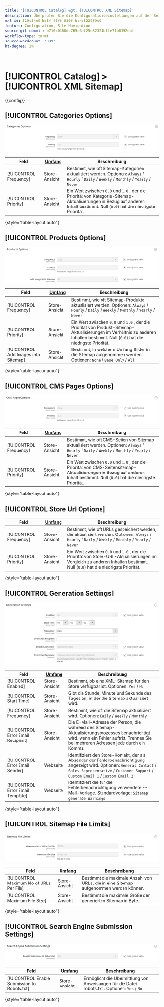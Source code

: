 ```yaml
---
title: '[!UICONTROL Catalog] &gt; [!UICONTROL XML Sitemap]'
description: Überprüfen Sie die Konfigurationseinstellungen auf der Seite [!UICONTROL Catalog] &gt; [!UICONTROL XML Sitemap] des Commerce-Administrators.
exl-id: 319c34e9-bd5f-46f8-810f-bc4d5228f9c9
feature: Configuration, Site Navigation
source-git-commit: b710c0368dc765e3bf25e82324bffe7fb8192dbf
workflow-type: tm+mt
source-wordcount: '339'
ht-degree: 2%

---
```


# [!UICONTROL Catalog] > [!UICONTROL XML Sitemap]

{{config}}

## [!UICONTROL Categories Options]

![Optionen für Kategorien](./assets/xml-sitemap-categories-options.png)<!-- zoom -->

<!-- [Categories Options](https://docs.magento.com/user-guide/marketing/sitemap-xml-configure.html) -->

| Feld | [Umfang](../../getting-started/websites-stores-views.md#scope-settings) | Beschreibung |
|--- |--- |--- |
| [!UICONTROL Frequency] | Store-Ansicht | Bestimmt, wie oft Sitemap-Kategorien aktualisiert werden. Optionen: `Always` / `Hourly` / `Daily` / `Weekly` / `Monthly` / `Yearly` / `Never` |
| [!UICONTROL Priority] | Store-Ansicht | Ein Wert zwischen `0.0` und `1.0` , der die Priorität von Kategorie-Sitemap-Aktualisierungen in Bezug auf anderen Inhalt bestimmt. Null (`0.0`) hat die niedrigste Priorität. |

{style="table-layout:auto"}

## [!UICONTROL Products Options]

![Produktoptionen](./assets/xml-sitemap-products-options.png)<!-- zoom -->

<!-- [Products Options](https://docs.magento.com/user-guide/marketing/sitemap-xml-configure.html) -->

| Feld | [Umfang](../../getting-started/websites-stores-views.md#scope-settings) | Beschreibung |
|--- |--- |--- |
| [!UICONTROL Frequency] | Store-Ansicht | Bestimmt, wie oft Sitemap-Produkte aktualisiert werden. Optionen: `Always` / `Hourly` / `Daily` / `Weekly` / `Monthly` / `Yearly` / `Never` |
| [!UICONTROL Priority] | Store-Ansicht | Ein Wert zwischen `0.0` und `1.0` , der die Priorität von Produkt-Sitemap-Aktualisierungen im Verhältnis zu anderen Inhalten bestimmt. Null (`0.0`) hat die niedrigste Priorität. |
| [!UICONTROL Add Images into Sitemap] | Store-Ansicht | Bestimmt, in welchem Umfang Bilder in die Sitemap aufgenommen werden. Optionen: `None` / `Base Only` / `All` |

{style="table-layout:auto"}

## [!UICONTROL CMS Pages Options]

![CMS-Seitenoptionen](./assets/xml-sitemap-cms-pages-options.png)<!-- zoom -->

<!-- [CMS Pages Options](https://docs.magento.com/user-guide/marketing/sitemap-xml-configure.html) -->

| Feld | [Umfang](../../getting-started/websites-stores-views.md#scope-settings) | Beschreibung |
|--- |--- |--- |
| [!UICONTROL Frequency] | Store-Ansicht | Bestimmt, wie oft CMS-Seiten von Sitemap aktualisiert werden. Optionen: `Always` / `Hourly` / `Daily` / `Weekly` / `Monthly` / `Yearly` / `Never` |
| [!UICONTROL Priority] | Store-Ansicht | Ein Wert zwischen `0.0` und `1.0` , der die Priorität von CMS-Seitensitemap-Aktualisierungen in Bezug auf anderen Inhalt bestimmt. Null (`0.0`) hat die niedrigste Priorität. |

{style="table-layout:auto"}

## [!UICONTROL Store Url Options]

| Feld | [Umfang](../../getting-started/websites-stores-views.md#scope-settings) | Beschreibung |
|--- |--- |--- |
| [!UICONTROL Frequency] | Store-Ansicht | Bestimmt, wie oft URLs gespeichert werden, die aktualisiert werden. Optionen: `Always` / `Hourly` / `Daily` / `Weekly` / `Monthly` / `Yearly` / `Never` |
| [!UICONTROL Priority] | Store-Ansicht | Ein Wert zwischen `0.0` und `1.0` , der die Priorität von Store-URL-Aktualisierungen im Vergleich zu anderen Inhalten bestimmt. Null (`0.0`) hat die niedrigste Priorität. |

{style="table-layout:auto"}

## [!UICONTROL Generation Settings]

![Generierungseinstellungen](./assets/xml-sitemap-generation-settings.png)<!-- zoom -->

<!-- [Generation Settings](https://docs.magento.com/user-guide/marketing/sitemap-xml-configure.html) -->

| Feld | [Umfang](../../getting-started/websites-stores-views.md#scope-settings) | Beschreibung |
|--- |--- |--- |
| [!UICONTROL Enabled] | Store-Ansicht | Bestimmt, ob eine XML-Sitemap für den Store verfügbar ist. Optionen: `Yes` / `No` |
| [!UICONTROL Start Time] | Store-Ansicht | Gibt die Stunde, Minute und Sekunde des Tages an, in der die Sitemap aktualisiert wird. |
| [!UICONTROL Frequency] | Store-Ansicht | Bestimmt, wie oft die Sitemap aktualisiert wird. Optionen: `Daily` / `Weekly` / `Monthly` |
| [!UICONTROL Error Email Recipient] | Store-Ansicht | Die E-Mail-Adresse der Person, die während des Sitemap-Aktualisierungsprozesses benachrichtigt wird, wenn ein Fehler auftritt. Trennen Sie bei mehreren Adressen jede durch ein Komma. |
| [!UICONTROL Error Email Sender] | Webseite | Identifiziert den Store-Kontakt, der als Absender der Fehlerbenachrichtigung angezeigt wird. Optionen: `General Contact` / `Sales Representative` / `Customer Support` / `Custom Email 1` / `Custom Email 2` |
| [!UICONTROL Error Email Template] | Webseite | Identifiziert die für die Fehlerbenachrichtigung verwendete E-Mail-Vorlage. Standardvorlage: `Sitemap generate Warnings` |

{style="table-layout:auto"}

## [!UICONTROL Sitemap File Limits]

![Dateibeschränkungen der Sitemap](./assets/xml-sitemap-sitemap-file-limits.png)<!-- zoom -->

<!-- [Sitemap File Limits](https://docs.magento.com/user-guide/marketing/sitemap-xml-configure.html) -->

| Feld | [Umfang](../../getting-started/websites-stores-views.md#scope-settings) | Beschreibung |
|--- |--- |--- |
| [!UICONTROL Maximum No of URLs Per File] | Store-Ansicht | Bestimmt die maximale Anzahl von URLs, die in eine Sitemap aufgenommen werden können. |
| [!UICONTROL Maximum File Size] | Store-Ansicht | Bestimmt die maximale Größe der generierten Sitemap in Byte. |

{style="table-layout:auto"}

## [!UICONTROL Search Engine Submission Settings]

![Suchmaschinen-Sendeeinstellungen](./assets/xml-sitemap-search-engine-submission-settings.png)<!-- zoom -->

<!-- [Search Engine Submission Settings](https://docs.magento.com/user-guide/marketing/sitemap-xml-configure.html) -->

| Feld | [Umfang](../../getting-started/websites-stores-views.md#scope-settings) | Beschreibung |
|--- |--- |--- |
| [!UICONTROL Enable Submission to Robots.txt] | Store-Ansicht | Ermöglicht die Übermittlung von Anweisungen für die Datei robots.txt . Optionen: `Yes` / `No` |

{style="table-layout:auto"}
